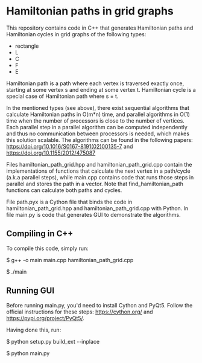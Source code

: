 # Hamiltonian paths in grid graphs

This repository contains code in C++ that generates Hamiltonian paths and Hamiltonian cycles in grid graphs of the following types:
  * rectangle
  * L
  * C
  * F
  * E

Hamiltonian path is a path where each vertex is traversed exactly once, starting at some vertex s and ending at some vertex t.
Hamiltonian cycle is a special case of Hamiltonian path where s = t.

In the mentioned types (see above), there exist sequential algorithms that calculate Hamiltonian paths in O(m*n) time, and parallel algorithms in O(1) time when the number of processors is close to the number of vertices.
Each parallel step in a parallel algorithm can be computed independently and thus no communication between processors is needed, which makes this solution scalable. The algorithms can be found in the following papers: https://doi.org/10.1016/S0167-8191(02)00135-7 and https://doi.org/10.1155/2012/475087

Files hamiltonian_path_grid.hpp and hamiltonian_path_grid.cpp contain the implementations of functions that calculate the next vertex in a path/cycle (a.k.a parallel steps), while main.cpp contains code that runs those steps in parallel and stores the path in a vector. Note that find_hamiltonian_path functions can calculate both paths and cycles.

File path.pyx is a Cython file that binds the code in hamiltonian_path_grid.hpp and hamiltonian_path_grid.cpp with Python. In file main.py is code that generates GUI to demonstrate the algorithms.

## Compiling in C++
To compile this code, simply run:

  $ g++ -o main main.cpp hamiltonian_path_grid.cpp
  
  $ ./main

## Running GUI
Before running main.py, you'd need to install Cython and PyQt5. Follow the official instructions for these steps: https://cython.org/ and https://pypi.org/project/PyQt5/.

Having done this, run:

  $ python setup.py build_ext --inplace
  
  $ python main.py

